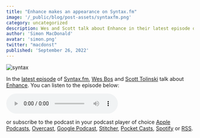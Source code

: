 ```yaml
---
title: "Enhance makes an appearance on Syntax.fm"
image: '/_public/blog/post-assets/syntaxfm.png'
category: uncategorized
description: Wes and Scott talk about Enhance in their latest episode of Syntax.
author: 'Simon MacDonald'
avatar: 'simon.png'
twitter: "macdonst"
published: 'September 26, 2022'
---
```


![syntax](/_public/blog/post-assets/syntaxfm.png)

In the [latest episode](https://syntax.fm/show/515/wtf-is-enhance-framework) of [Syntax.fm](https://syntax.fm/), [Wes Bos](https://twitter.com/wesbos) and [Scott Tolinski](https://twitter.com/stolinski) talk about [Enhance](https://enhance.dev/). You can listen to the episode below:

<audio controls src="https://traffic.libsyn.com/syntax/Syntax_-_515.mp3"></audio>

or subscribe to the podcast in your podcast player of choice [Apple Podcasts](https://itunes.apple.com/ca/podcast/syntax-tasty-web-development-treats/id1253186678?mt=2), [Overcast](https://overcast.fm/itunes1253186678/syntax-tasty-web-development-treats), [Google Podcast](https://www.google.com/podcasts?feed=aHR0cHM6Ly9mZWVkLnN5bnRheC5mbS9yc3M%3D), [Stitcher](http://www.stitcher.com/s?fid=142440&refid=stpr), [Pocket Casts](http://pca.st/fmx9), [Spotify](https://open.spotify.com/show/4kYCRYJ3yK5DQbP5tbfZby?si=bOe7-kl6RnOHapMsVnFWgw) or [RSS](http://feed.syntax.fm/rss).

